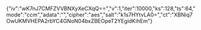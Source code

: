 {"iv":"wK7nJ7CMFZVVBNXyXeCXqQ==","v":1,"iter":10000,"ks":128,"ts":64,"mode":"ccm","adata":"","cipher":"aes","salt":"k1s7HYtvLA0=","ct":"XBNiq7OwUKMVHEPA2rbYC4GNoN04bxZBEOpeT2YEgidKihEm"}
